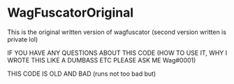 # WagFuscatorOriginal
This is the original written version of wagfuscator (second version written is private lol)

IF YOU HAVE ANY QUESTIONS ABOUT THIS CODE (HOW TO USE IT, WHY I WROTE THIS LIKE A DUMBASS ETC PLEASE ASK ME Wag#0001) 

THIS CODE IS OLD AND BAD (runs not too bad but) 

